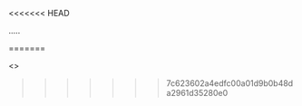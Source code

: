 <<<<<<< HEAD
    
.....


    
=======
<!--   THE PHOENIX TECH-->
<!--   SK1-->
<!---->
<>   
>>>>>>> 7c623602a4edfc00a01d9b0b48da2961d35280e0
